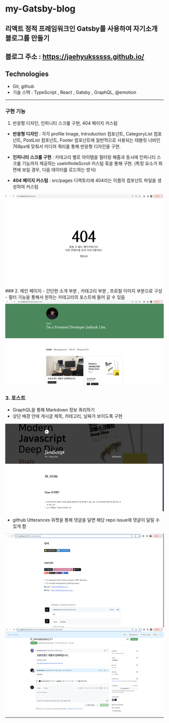 # my-Gatsby-blog

## 리액트 정적 프레임워크인 Gatsby를 사용하여 자기소개 블로그를 만들기
블로그 주소 : https://jaehyuksssss.github.io/
---

## Technologies
* Git, github
* 기술 스택 : TypeScript , React , Gatsby , GraphQL, @emotion 
---

### 구현 기능
1. 반응형 디자인, 인피니티 스크롤 구현, 404 페이지 커스텀

- **반응형 디자인** : 각각 profile Image, Introduction 컴포넌트, CategoryList 컴포넌트, PostList 컴포넌트, Footer 컴포넌트에 일반적으로 사용되는 태블릿 너비인 768px에 맞춰서
  미디어 쿼리를 통해 반응형 디자인을 구현.

- **인피니티 스크롤 구현** : 카테고리 별로 아이템을 필터링 해줌과 동시에 인피니티 스크롤 기능까지 제공하는 useInfiniteScroll 커스텀 훅을 통해 구현. (특정 요소가 화면에 보일 경우, 다음 데이터를 로드하는 방식)

- **404 페이지 커스텀** : src/pages 디렉토리에 404라는 이름의 컴포넌트 파일을 생성하여 커스텀

<img src ="./my_blog/contents/Image/404.png">
### 2. 메인 페이지 
- 간단한 소개 부분 , 카테고리 부분 , 프로필 이미지 부분으로 구성
- 필터 기능을 통해서 원하는 카테고리의 포스트에 들어 갈 수 있음
<img src = './my_blog/contents/Image/main.png'>

### 3. 포스트 
- GraphQL을 통해 Markdown 정보 쿼리하기
- 상단 배경 안에 게시글 제목, 카테고리, 날짜가 보이도록 구현
<img src = "./my_blog/contents/Image/post.png"> 

- github Utterances 위젯을 통해 댓글을 달면 해당 repo issue에 댓글이 달릴 수 있게 함
<img src = "my_blog/contents/Image/comment.png">

<img src = "./my_blog/contents/Image/issue.png">

---

